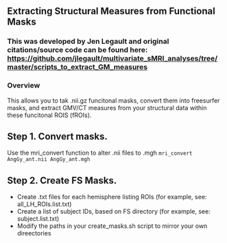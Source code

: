 ## Extracting Structural Measures from Functional Masks
### This was developed by Jen Legault and original citations/source code can be found here: https://github.com/jlegault/multivariate_sMRI_analyses/tree/master/scripts_to_extract_GM_measures

### Overview
This allows you to tak .nii.gz funcitonal masks, convert them into freesurfer masks, and extract GMV/CT measures from your structural data within these funcitonal ROIS (fROIs).

## Step 1. Convert masks.
Use the mri_convert function to alter .nii files to .mgh
```mri_convert AngGy_ant.nii AngGy_ant.mgh```

## Step 2. Create FS Masks.
- Create .txt files for each hemisphere listing ROIs (for example, see: all_LH_ROIs.list.txt)
- Create a list of subject IDs, based on FS directory (for example, see: subject.list.txt)
- Modify the paths in your create_masks.sh script to mirror your own direectories
